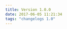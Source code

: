 ```yaml
---
title: Version 1.0.0
date: 2017-06-05 11:21:34 
tags: "changelogs 1.0"
---
```


<script src="https://gist.github.com/spinnaker-release/d43ed685d8ecb5d6a3a1fffa25e8465a.js"></script>